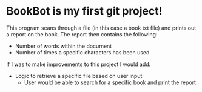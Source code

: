 # BookBot is my first git project!

This program scans through a file (in this case a book txt file) and prints out a report on the book. The report then contains the following:
- Number of words within the document
- Number of times a specific characters has been used

If I was to make improvements to this project I would add:
- Logic to retrieve a specific file based on user input
    - User would be able to search for a specific book and print the report 
